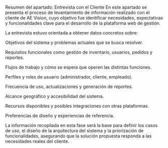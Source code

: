 Resumen del apartado: Entrevista con el Cliente
En este apartado se presenta el proceso de levantamiento de información realizado con el cliente de AE Vision, cuyo objetivo fue identificar necesidades, expectativas y funcionalidades clave para el desarrollo de la plataforma web de gestión.

La entrevista estuvo orientada a obtener datos concretos sobre:

Objetivos del sistema y problemas actuales que se busca resolver.

Requisitos funcionales como gestión de inventario, usuarios, pedidos y reportes.

Flujos de trabajo y cómo se espera que operen las distintas funciones.

Perfiles y roles de usuario (administrador, cliente, empleado).

Frecuencia de uso, actualizaciones y generación de reportes.

Alcance geográfico y accesibilidad del sistema.

Recursos disponibles y posibles integraciones con otras plataformas.

Preferencias de diseño y experiencias de referencia.

La información recopilada en esta fase será la base para definir los casos de uso, el diseño de la arquitectura del sistema y la priorización de funcionalidades, asegurando que la solución propuesta responda a las necesidades reales del cliente.

